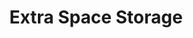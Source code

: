 ---
title: "Extra Space Storage"
url: /hillsboro/extra-space-storage-southeast-73rd-avenue/
shop: Mieten
---